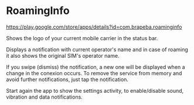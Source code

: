 RoamingInfo
===========

https://play.google.com/store/apps/details?id=com.brapeba.roaminginfo

Shows the logo of your current mobile carrier in the status bar.

Displays a notification with current operator's name  and in case of roaming it also shows the original SIM's operator name.

If you swipe (dismiss) the notification, a new one will be displayed when a change in the conexion occurs. To remove the service from memory and avoid further notifications, just tap the notification.

Start again the app to show the settings activity, to enable/disable sound, vibration and data notifications.
